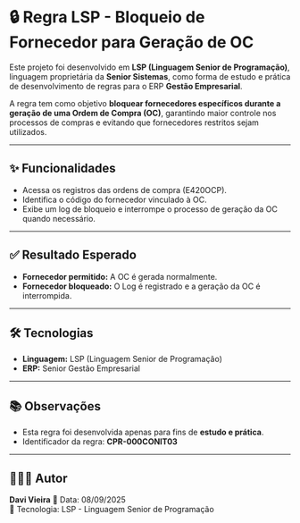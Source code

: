 # 🔒 Regra LSP - Bloqueio de Fornecedor para Geração de OC

Este projeto foi desenvolvido em **LSP (Linguagem Senior de
Programação)**, linguagem proprietária da **Senior Sistemas**, como
forma de estudo e prática de desenvolvimento de regras para o ERP
**Gestão Empresarial**.

A regra tem como objetivo **bloquear fornecedores específicos
durante a geração de uma Ordem de Compra (OC)**, garantindo maior
controle nos processos de compras e evitando que fornecedores restritos
sejam utilizados.

------------------------------------------------------------------------

## ✨ Funcionalidades

-   Acessa os registros das ordens de compra (E420OCP).
-   Identifica o código do fornecedor vinculado à OC.
-   Exibe um log de bloqueio e interrompe o processo de geração da OC
    quando necessário.

------------------------------------------------------------------------

## ✅ Resultado Esperado

-   **Fornecedor permitido:** A OC é gerada normalmente.
-   **Fornecedor bloqueado:** O Log é registrado e a geração da
    OC é interrompida.

------------------------------------------------------------------------

## 🛠️ Tecnologias

-   **Linguagem:** LSP (Linguagem Senior de Programação)
-   **ERP:** Senior Gestão Empresarial

------------------------------------------------------------------------

## 📚 Observações

-   Esta regra foi desenvolvida apenas para fins de **estudo e
    prática**.
-   Identificador da regra: **CPR-000CONIT03**

------------------------------------------------------------------------

## 👨🏻‍💻 Autor

**Davi Vieira**
📅 Data: 08/09/2025\
🔧 Tecnologia: LSP - Linguagem Senior de Programação
